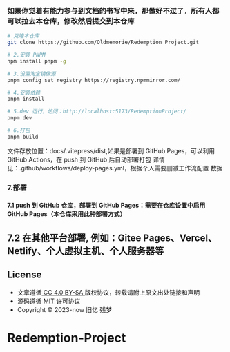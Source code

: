 






### 如果你觉着有能力参与到文档的书写中来，那做好不过了，所有人都可以拉去本仓库，修改然后提交到本仓库



```sh
# 克隆本仓库
git clone https://github.com/Oldmemorie/Redemption Project.git

# 2.安装 PNPM
npm install pnpm -g

# 3.设置淘宝镜像源
pnpm config set registry https://registry.npmmirror.com/

# 4.安装依赖
pnpm install

# 5.dev 运行，访问：http://localhost:5173/RedemptionProject/
pnpm dev

# 6.打包
pnpm build
```

 文件存放位置：docs/.vitepress/dist,如果是部署到 GitHub Pages，可以利用 GitHub Actions，在 push 到 GitHub 后自动部署打包
 详情见：.github/workflows/deploy-pages.yml，根据个人需要删减工作流配置
 数据

### 7.部署
#### 7.1 push 到 GitHub 仓库，部署到 GitHub Pages：需要在仓库设置中启用 GitHub Pages（本仓库采用此种部署方式）
## 7.2 在其他平台部署, 例如：Gitee Pages、Vercel、Netlify、个人虚拟主机、个人服务器等



## License

- 文章遵循[ CC 4.0 BY-SA ](http://creativecommons.org/licenses/by-sa/4.0/)版权协议，转载请附上原文出处链接和声明
- 源码遵循 [MIT](https://github.com/Oldmemorie/Oldmemorie.github.io/blob/main/LICENSE) 许可协议
- Copyright © 2023-now 旧忆 残梦
# Redemption-Project
